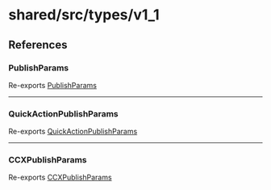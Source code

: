 # shared/src/types/v1\_1

## References

### PublishParams

Re-exports [PublishParams](OutputParams.types/interfaces/publish-params.md)

***

### QuickActionPublishParams

Re-exports [QuickActionPublishParams](OutputParams.types/interfaces/quick-action-publish-params.md)

***

### CCXPublishParams

Re-exports [CCXPublishParams](OutputParams.types/interfaces/ccx-publish-params.md)
